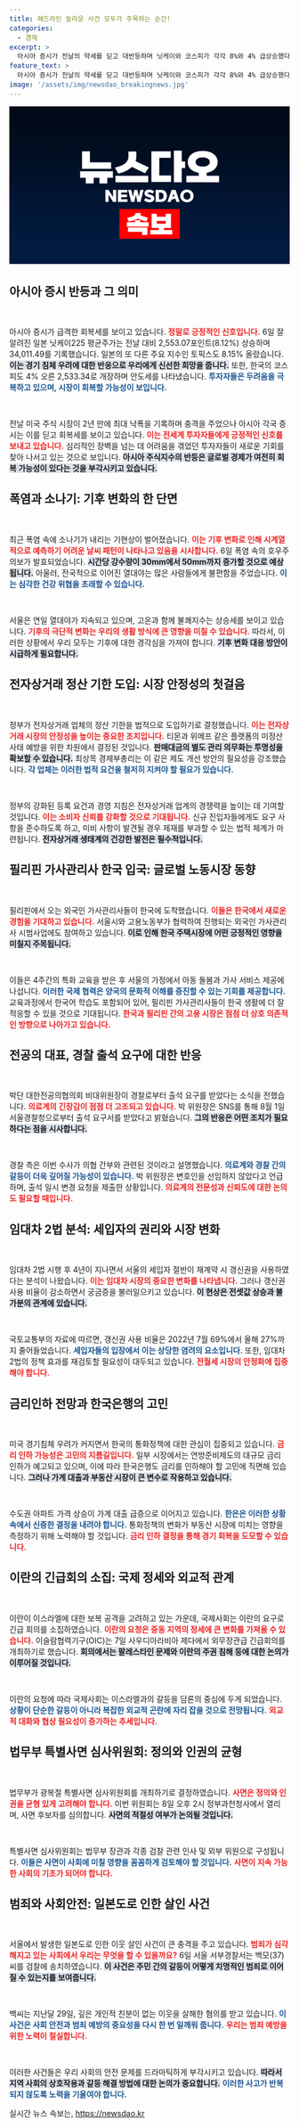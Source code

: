 ```yaml
---
title: 헤드라인 놀라운 사건 모두가 주목하는 순간!
categories:
  - 경제
excerpt: >
  아시아 증시가 전날의 약세를 딛고 대반등하며 닛케이와 코스피가 각각 8%와 4% 급상승했다. 여기에 폭염 속 호우주의보가 발효되는 등 날씨 변화도 주목 받고 있다. 클릭해서 자세한 소식 확인하세요!
feature_text: >
  아시아 증시가 전날의 약세를 딛고 대반등하며 닛케이와 코스피가 각각 8%와 4% 급상승했다. 여기에 폭염 속 호우주의보가 발효되는 등 날씨 변화도 주목 받고 있다. 클릭해서 자세한 소식 확인하세요!
image: '/assets/img/newsdao_breakingnews.jpg'
---
```


<p><img src="/assets/img/newsdao_breakingnews.jpg" alt="cryptoinkorea 속보" /></p>

<h2 data-ke-size="size26">아시아 증시 반등과 그 의미</h2>

<p><p data-ke-size="size16">&nbsp;</p> 아시아 증시가 급격한 회복세를 보이고 있습니다. <b><span style="color: #ee2323;">정말로 긍정적인 신호입니다.</span></b> 6일 잘 알려진 일본 닛케이225 평균주가는 전날 대비 2,553.07포인트(8.12%) 상승하며 34,011.49를 기록했습니다. 일본의 또 다른 주요 지수인 토픽스도 8.15% 올랐습니다. <b><span style="background-color: #21538527;">이는 경기 침체 우려에 대한 반응으로 우리에게 신선한 희망을 줍니다.</span></b> 또한, 한국의 코스피도 4% 오른 2,533.34로 개장하며 안도세를 나타냈습니다. <b><span style="color: #1a5490;">투자자들은 두려움을 극복하고 있으며, 시장이 회복할 가능성이 보입니다.</span></b></p>

<p><p data-ke-size="size16">&nbsp;</p> 전날 미국 주식 시장이 2년 만에 최대 낙폭을 기록하며 충격을 주었으나 아시아 각국 증시는 이를 딛고 회복세를 보이고 있습니다. <b><span style="color: #ee2323;">이는 전세계 투자자들에게 긍정적인 신호를 보내고 있습니다.</span></b> 심리적인 장벽을 넘는 데 어려움을 겪었던 투자자들이 새로운 기회를 찾아 나서고 있는 것으로 보입니다. <b><span style="background-color: #21538527;">아시아 주식지수의 반등은 글로벌 경제가 여전히 회복 가능성이 있다는 것을 부각시키고 있습니다.</span></b></p>

<h2 data-ke-size="size26">폭염과 소나기: 기후 변화의 한 단면</h2>

<p><p data-ke-size="size16">&nbsp;</p> 최근 폭염 속에 소나기가 내리는 기현상이 벌어졌습니다. <b><span style="color: #ee2323;">이는 기후 변화로 인해 시계열적으로 예측하기 어려운 날씨 패턴이 나타나고 있음을 시사합니다.</span></b> 6일 폭염 속의 호우주의보가 발효되었습니다. <b><span style="background-color: #21538527;">시간당 강수량이 30mm에서 50mm까지 증가할 것으로 예상됩니다.</span></b> 아울러, 전국적으로 이어진 열대야는 많은 사람들에게 불편함을 주었습니다. <b><span style="color: #1a5490;">이는 심각한 건강 위협을 초래할 수 있습니다.</span></b></p>

<p><p data-ke-size="size16">&nbsp;</p> 서울은 연일 열대야가 지속되고 있으며, 고온과 함께 불쾌지수는 상승세를 보이고 있습니다. <b><span style="color: #ee2323;">기후의 극단적 변화는 우리의 생활 방식에 큰 영향을 미칠 수 있습니다.</span></b> 따라서, 이러한 상황에서 우리 모두는 기후에 대한 경각심을 가져야 합니다. <b><span style="background-color: #21538527;">기후 변화 대응 방안이 시급하게 필요합니다.</span></b></p>

<h2 data-ke-size="size26">전자상거래 정산 기한 도입: 시장 안정성의 첫걸음</h2>

<p><p data-ke-size="size16">&nbsp;</p> 정부가 전자상거래 업체의 정산 기한을 법적으로 도입하기로 결정했습니다. <b><span style="color: #ee2323;">이는 전자상거래 시장의 안정성을 높이는 중요한 조치입니다.</span></b> 티몬과 위메프 같은 플랫폼의 미정산 사태 예방을 위한 차원에서 결정된 것입니다. <b><span style="background-color: #21538527;">판매대금의 별도 관리 의무화는 투명성을 확보할 수 있습니다.</span></b> 최상목 경제부총리는 이 같은 제도 개선 방안의 필요성을 강조했습니다. <b><span style="color: #1a5490;">각 업체는 이러한 법적 요건을 철저히 지켜야 할 필요가 있습니다.</span></b></p>

<p><p data-ke-size="size16">&nbsp;</p> 정부의 강화된 등록 요건과 경영 지침은 전자상거래 업계의 경쟁력을 높이는 데 기여할 것입니다. <b><span style="color: #ee2323;">이는 소비자 신뢰를 강화할 것으로 기대됩니다.</span></b> 신규 진입자들에게도 요구 사항을 준수하도록 하고, 미비 사항이 발견될 경우 제재를 부과할 수 있는 법적 체계가 마련됩니다. <b><span style="background-color: #21538527;">전자상거래 생태계의 건강한 발전은 필수적입니다.</span></b></p>

<h2 data-ke-size="size26">필리핀 가사관리사 한국 입국: 글로벌 노동시장 동향</h2>

<p><p data-ke-size="size16">&nbsp;</p> 필리핀에서 오는 외국인 가사관리사들이 한국에 도착했습니다. <b><span style="color: #ee2323;">이들은 한국에서 새로운 경험을 기대하고 있습니다.</span></b> 서울시와 고용노동부가 협력하여 진행되는 외국인 가사관리사 시범사업에도 참여하고 있습니다. <b><span style="background-color: #21538527;">이로 인해 한국 주택시장에 어떤 긍정적인 영향을 미칠지 주목됩니다.</span></b></p>

<p><p data-ke-size="size16">&nbsp;</p> 이들은 4주간의 특화 교육을 받은 후 서울의 가정에서 아동 돌봄과 가사 서비스 제공에 나섭니다. <b><span style="color: #1a5490;">이러한 국제 협력은 양국의 문화적 이해를 증진할 수 있는 기회를 제공합니다.</span></b> 교육과정에서 한국어 학습도 포함되어 있어, 필리핀 가사관리사들이 한국 생활에 더 잘 적응할 수 있을 것으로 기대됩니다. <b><span style="color: #ee2323;">한국과 필리핀 간의 고용 시장은 점점 더 상호 의존적인 방향으로 나아가고 있습니다.</span></b></p>

<h2 data-ke-size="size26">전공의 대표, 경찰 출석 요구에 대한 반응</h2>

<p><p data-ke-size="size16">&nbsp;</p> 박단 대한전공의협의회 비대위원장이 경찰로부터 출석 요구를 받았다는 소식을 전했습니다. <b><span style="color: #ee2323;">의료계의 긴장감이 점점 더 고조되고 있습니다.</span></b> 박 위원장은 SNS를 통해 8월 1일 서울경찰청으로부터 출석 요구서를 받았다고 밝혔습니다. <b><span style="background-color: #21538527;">그의 반응은 어떤 조치가 필요하다는 점을 시사합니다.</span></b></p>

<p><p data-ke-size="size16">&nbsp;</p> 경찰 측은 이번 수사가 의협 간부와 관련된 것이라고 설명했습니다. <b><span style="color: #1a5490;">의료계와 경찰 간의 갈등이 더욱 깊어질 가능성이 있습니다.</span></b> 박 위원장은 변호인을 선임하지 않았다고 언급하며, 출석 일시 변경 요청을 제출한 상황입니다. <b><span style="color: #ee2323;">의료계의 전문성과 신뢰도에 대한 논의도 필요할 때입니다.</span></b></p>

<h2 data-ke-size="size26">임대차 2법 분석: 세입자의 권리와 시장 변화</h2>

<p><p data-ke-size="size16">&nbsp;</p> 임대차 2법 시행 후 4년이 지나면서 서울의 세입자 절반이 재계약 시 갱신권을 사용하였다는 분석이 나왔습니다. <b><span style="color: #ee2323;">이는 임대차 시장의 중요한 변화를 나타냅니다.</span></b> 그러나 갱신권 사용 비율이 감소하면서 궁금증을 불러일으키고 있습니다. <b><span style="background-color: #21538527;">이 현상은 전셋값 상승과 불가분의 관계에 있습니다.</span></b> </p>

<p><p data-ke-size="size16">&nbsp;</p> 국토교통부의 자료에 따르면, 갱신권 사용 비율은 2022년 7월 69%에서 올해 27%까지 줄어들었습니다. <b><span style="color: #1a5490;">세입자들의 입장에서 이는 상당한 염려의 요소입니다.</span></b> 또한, 임대차 2법의 정책 효과를 재검토할 필요성이 대두되고 있습니다. <b><span style="color: #ee2323;">전월세 시장의 안정화에 집중해야 합니다.</span></b></p>

<h2 data-ke-size="size26">금리인하 전망과 한국은행의 고민</h2>

<p><p data-ke-size="size16">&nbsp;</p> 미국 경기침체 우려가 커지면서 한국의 통화정책에 대한 관심이 집중되고 있습니다. <b><span style="color: #ee2323;">금리 인하 가능성은 고민의 지름길입니다.</span></b> 일부 시장에서는 연방준비제도의 대규모 금리 인하가 예고되고 있으며, 이에 따라 한국은행도 금리를 인하해야 할 고민에 직면해 있습니다. <b><span style="background-color: #21538527;">그러나 가계 대출과 부동산 시장이 큰 변수로 작용하고 있습니다.</span></b></p>

<p><p data-ke-size="size16">&nbsp;</p> 수도권 아파트 가격 상승이 가계 대출 급증으로 이어지고 있습니다. <b><span style="color: #1a5490;">한은은 이러한 상황 속에서 신중한 결정을 내려야 합니다.</span></b> 통화정책의 변화가 부동산 시장에 미치는 영향을 측정하기 위해 노력해야 할 것입니다. <b><span style="color: #ee2323;">금리 인하 결정을 통해 경기 회복을 도모할 수 있습니다.</span></b></p>

<h2 data-ke-size="size26">이란의 긴급회의 소집: 국제 정세와 외교적 관계</h2>

<p><p data-ke-size="size16">&nbsp;</p> 이란이 이스라엘에 대한 보복 공격을 고려하고 있는 가운데, 국제사회는 이란의 요구로 긴급 회의를 소집하였습니다. <b><span style="color: #ee2323;">이란의 요청은 중동 지역의 정세에 큰 변화를 가져올 수 있습니다.</span></b> 이슬람협력기구(OIC)는 7일 사우디아라비아 제다에서 외무장관급 긴급회의를 개최하기로 했습니다. <b><span style="background-color: #21538527;">회의에서는 팔레스타인 문제와 이란의 주권 침해 등에 대한 논의가 이루어질 것입니다.</span></b></p>

<p><p data-ke-size="size16">&nbsp;</p> 이란의 요청에 따라 국제사회는 이스라엘과의 갈등을 담론의 중심에 두게 되었습니다. <b><span style="color: #1a5490;">상황이 단순한 갈등이 아니라 복잡한 외교적 곤란에 자리 잡을 것으로 전망됩니다.</span></b> <b><span style="color: #ee2323;"> 외교적 대화와 협상 필요성이 증가하는 추세입니다.</span></b></p>

<h2 data-ke-size="size26">법무부 특별사면 심사위원회: 정의와 인권의 균형</h2>

<p><p data-ke-size="size16">&nbsp;</p> 법무부가 광복절 특별사면 심사위원회를 개최하기로 결정하였습니다. <b><span style="color: #ee2323;">사면은 정의와 인권을 균형 있게 고려해야 합니다.</span></b> 이번 위원회는 8일 오후 2시 정부과천청사에서 열리며, 사면 후보자를 심의합니다. <b><span style="background-color: #21538527;">사면의 적절성 여부가 논의될 것입니다.</span></b></p>

<p><p data-ke-size="size16">&nbsp;</p> 특별사면 심사위원회는 법무부 장관과 각종 검찰 관련 인사 및 외부 위원으로 구성됩니다. <b><span style="color: #1a5490;">이들은 사면이 사회에 미칠 영향을 꼼꼼하게 검토해야 할 것입니다.</span></b> <b><span style="color: #ee2323;">사면이 지속 가능한 사회의 기초가 되어야 합니다.</span></b></p>

<h2 data-ke-size="size26">범죄와 사회안전: 일본도로 인한 살인 사건</h2>

<p><p data-ke-size="size16">&nbsp;</p> 서울에서 발생한 일본도로 인한 이웃 살인 사건이 큰 충격을 주고 있습니다. <b><span style="color: #ee2323;">범죄가 심각해지고 있는 사회에서 우리는 무엇을 할 수 있을까요?</span></b> 6일 서울 서부경찰서는 백모(37)씨를 검찰에 송치하였습니다. <b><span style="background-color: #21538527;">이 사건은 주민 간의 갈등이 어떻게 치명적인 범죄로 이어질 수 있는지를 보여줍니다.</span></b></p>

<p><p data-ke-size="size16">&nbsp;</p> 백씨는 지난달 29일, 깊은 개인적 친분이 없는 이웃을 살해한 혐의를 받고 있습니다. <b><span style="color: #1a5490;">이 사건은 사회 안전과 범죄 예방의 중요성을 다시 한 번 일깨워 줍니다.</span></b> <b><span style="color: #ee2323;">우리는 범죄 예방을 위한 노력이 절실합니다.</span></b></p>

<p><p data-ke-size="size16">&nbsp;</p> 이러한 사건들은 우리 사회의 안전 문제를 드라마틱하게 부각시키고 있습니다. <b><span style="background-color: #21538527;">따라서 지역 사회의 상호작용과 갈등 해결 방법에 대한 논의가 중요합니다.</span></b> <b><span style="color: #1a5490;">이러한 사고가 반복되지 않도록 노력을 기울여야 합니다.</span></b></p>
실시간 뉴스 속보는, <a href="https://newsdao.kr" rel="dofollow">https://newsdao.kr</a>


